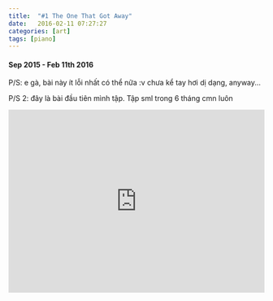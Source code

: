 ```yaml
---
title:  "#1 The One That Got Away"
date:   2016-02-11 07:27:27
categories: [art]
tags: [piano]
---
```


#### Sep 2015 - Feb 11th 2016
P/S: e gà, bài này ít lỗi nhất có thể nữa :v chưa kể tay hơi dị dạng, anyway...

P/S 2: đây là bài đầu tiên mình tập. Tập sml trong 6 tháng cmn luôn

<iframe style="overflow:hidden; width:100%; height:360px" src="https://www.youtube.com/embed/GkUARSh77_o" frameborder="0" allow="accelerometer; autoplay; clipboard-write; encrypted-media; gyroscope; picture-in-picture" allowfullscreen></iframe>
